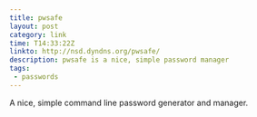 ```yaml
---
title: pwsafe
layout: post
category: link
time: T14:33:22Z
linkto: http://nsd.dyndns.org/pwsafe/
description: pwsafe is a nice, simple password manager
tags:
 - passwords
---
```


A nice, simple command line password generator and manager.

